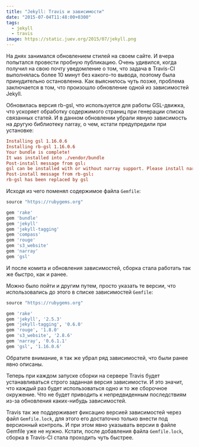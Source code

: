 ```yaml
---
title: "Jekyll: Travis и зависимости"
date: "2015-07-04T11:48:00+0300"
tags:
  - jekyll
  - travis
image: https://static.juev.org/2015/07/jekyll.png
---
```

На днях занимался обновлением стилей на своем сайте. И вчера попытался провести пробную публикацию. Очень удивился, когда получил на свою почту уведомление о том, что задача в Travis-CI выполнялась более 10 минут без какого-то вывода, поэтому была принудительно остановленна. Как выяснилось чуть позже, проблема заключается в том, что произошло обновление одной из зависимостей Jekyll.

Обновилась версия rb-gsl, что используется для работы GSL-движка, что ускоряет обработку содержимого страниц при генерации списка связанных статей. И в данном обновлении убрали явную зависимость на другую библиотеку narray, о чем, кстати предупредили при установке:

```conf
Installing gsl 1.16.0.6
Installing rb-gsl 1.16.0.6
Your bundle is complete!
It was installed into ./vendor/bundle
Post-install message from gsl:
gsl can be installed with or without narray support. Please install narray before and reinstall gsl if it is missing.
Post-install message from rb-gsl:
rb-gsl has been replaced by gsl
```

Исходя из чего поменял содержимое файла `Gemfile`:

```ruby
source "https://rubygems.org"

gem 'rake'
gem 'bundle'
gem 'jekyll'
gem 'jekyll-tagging'
gem 'compass'
gem 'rouge'
gem 's3_website'
gem 'narray'
gem 'gsl'
```

И после комита и обновления зависимостей, сборка стала работать так же быстро, как и ранее.

Можно было пойти и другим путем, просто указать те версии, что использовались до этого в списке зависимостей `Gemfile`:

```ruby
source "https://rubygems.org"

gem 'rake'
gem 'jekyll', '2.5.3'
gem 'jekyll-tagging', '0.6.0'
gem 'rouge', '1.8.0'
gem 's3_website', '2.8.6'
gem 'narray', '0.6.1.1'
gem 'gsl', '1.16.0.6'
```

Обратите внимание, я так же убрал ряд зависимостей, что были ранее явно описаны.

Теперь при каждом запуске сборки на сервере Travis будет устанавливаться строго заданная версия зависимости. И это значит, что каждый раз будет использоваться одно и то же сборочное окружение. Что не будет приводить к непредвиденным последствиям из-за обновления каких-нибудь зависимостей.

Travis так же поддерживает фиксацию версией зависимостей через файл `Gemfile.lock`, для этого его достаточно только внести под версионный контроль. И при этом явно указывать версии в файле Gemfile уже не нужно. Кстати, после добавления файла `Gemfile.lock`, сборка в Travis-CI стала проходить чуть быстрее.
